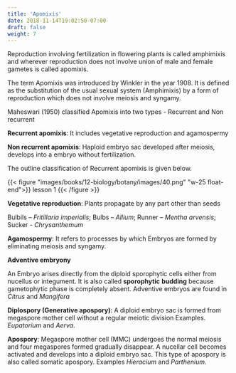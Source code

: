 ```yaml
---
title: 'Apomixis'
date: 2018-11-14T19:02:50-07:00
draft: false
weight: 7
---
```



Reproduction involving fertilization in
flowering plants is called amphimixis and
wherever reproduction does not involve union
of male and female gametes is called apomixis.


The term Apomixis was introduced by
Winkler in the year 1908. It is defined as
the substitution of the usual sexual system
(Amphimixis) by a form of reproduction which
does not involve meiosis and syngamy.



Maheswari (1950) classified Apomixis into
two types - Recurrent and Non recurrent


**Recurrent apomixis**: It includes vegetative
reproduction and agamospermy


**Non recurrent apomixis**: Haploid embryo
sac developed after meiosis, develops into a
embryo without fertilization.


The outline classification of Recurrent
apomixis is given below.



{{< figure "images/books/12-biology/botany/images/40.png" "w-25 float-end">}}
lesson 1
{{< /figure >}}




**Vegetative reproduction**: Plants propagate by
any part other than seeds


Bulbils – *Fritillaria imperialis*; Bulbs –
*Allium*; Runner – *Mentha arvensis*; Sucker -
*Chrysanthemum*

**Agamospermy**: It refers to processes by which
Embryos are formed by eliminating meiosis and
syngamy.


**Adventive embryony**


An Embryo arises directly from the diploid
sporophytic cells either from nucellus or
integument. It is also called **sporophytic**
**budding** because gametophytic phase is
completely absent. Adventive embryos are found
in *Citrus* and *Mangifera*


**Diplospory (Generative apospory)**: A diploid
embryo sac is formed from megaspore mother
cell without a regular meiotic division Examples.
*Eupatorium* and *Aerva*.


**Apospory**: Megaspore mother cell (MMC)
undergoes the normal meiosis and four
megaspores formed gradually disappear. A
nucellar cell becomes activated and develops into
a diploid embryo sac. This type of apospory is also
called somatic apospory. Examples *Hieracium*
and *Parthenium*.
